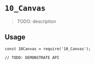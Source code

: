 # `10_Canvas`

> TODO: description

## Usage

```
const 10Canvas = require('10_Canvas');

// TODO: DEMONSTRATE API
```
